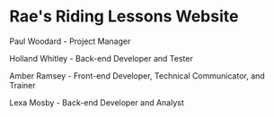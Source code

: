 # Rae's Riding Lessons Website
Paul Woodard - Project Manager 


Holland Whitley - Back-end Developer and Tester


Amber Ramsey - Front-end Developer, Technical Communicator, and Trainer


Lexa Mosby - Back-end Developer and Analyst
